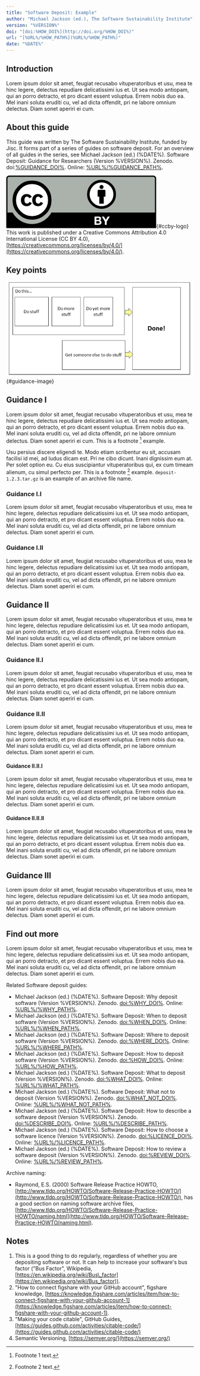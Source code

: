 ```yaml
---
title: "Software Deposit: Example"
author: "Michael Jackson (ed.), The Software Sustainability Institute"
version: "%VERSION%"
doi: "[doi:%HOW_DOI%](http://doi.org/%HOW_DOI%)"
url: "[%URL%/%HOW_PATH%](%URL%/%HOW_PATH%)"
date: "%DATE%"
---
```


## Introduction

Lorem ipsum dolor sit amet, feugiat recusabo vituperatoribus et usu, mea te hinc legere, delectus repudiare delicatissimi ius et. Ut sea modo antiopam, qui an porro detracto, et pro dicant essent voluptua. Errem nobis duo ea. Mel inani soluta eruditi cu, vel ad dicta offendit, pri ne labore omnium delectus. Diam sonet aperiri ei cum.

## About this guide

This guide was written by The Software Sustainability Institute, funded by Jisc. It forms part of a series of guides on software deposit. For an overview of all guides in the series, see Michael Jackson (ed.) (%DATE%). Software Deposit: Guidance for Researchers (Version %VERSION%). Zenodo. doi:[%GUIDANCE_DOI%](http://doi.org/%GUIDANCE_DOI%). Online: [%URL%/%GUIDANCE_PATH%](%URL%/%GUIDANCE_PATH%).

![CC-BY 4.0 logo](./images/cc-by.png){#ccby-logo} This work is published under a Creative Commons Attribution 4.0 International License (CC BY 4.0), [https://creativecommons.org/licenses/by/4.0/](https://creativecommons.org/licenses/by/4.0/).

## Key points

![Example image](./images/Example.png){#guidance-image}

## Guidance I

Lorem ipsum dolor sit amet, feugiat recusabo vituperatoribus et usu, mea te hinc legere, delectus repudiare delicatissimi ius et. Ut sea modo antiopam, qui an porro detracto, et pro dicant essent voluptua. Errem nobis duo ea. Mel inani soluta eruditi cu, vel ad dicta offendit, pri ne labore omnium delectus. Diam sonet aperiri ei cum. This is a footnote [^1] example.

[^1]: Footnote 1 text.

Usu persius discere eligendi te. Modo etiam scribentur eu sit, accusam facilisi id mei, ad ludus dicam est. Pri ne cibo dicunt. Inani dignissim eum at. Per solet option eu. Cu eius suscipiantur vituperatoribus qui, ex cum timeam alienum, cu simul perfecto per. This is a footnote [^2] example. `deposit-1.2.3.tar.gz` is an example of an archive file name.

[^2]: Footnote 2 text.

### Guidance I.I

Lorem ipsum dolor sit amet, feugiat recusabo vituperatoribus et usu, mea te hinc legere, delectus repudiare delicatissimi ius et. Ut sea modo antiopam, qui an porro detracto, et pro dicant essent voluptua. Errem nobis duo ea. Mel inani soluta eruditi cu, vel ad dicta offendit, pri ne labore omnium delectus. Diam sonet aperiri ei cum.

### Guidance I.II

Lorem ipsum dolor sit amet, feugiat recusabo vituperatoribus et usu, mea te hinc legere, delectus repudiare delicatissimi ius et. Ut sea modo antiopam, qui an porro detracto, et pro dicant essent voluptua. Errem nobis duo ea. Mel inani soluta eruditi cu, vel ad dicta offendit, pri ne labore omnium delectus. Diam sonet aperiri ei cum.

## Guidance II

Lorem ipsum dolor sit amet, feugiat recusabo vituperatoribus et usu, mea te hinc legere, delectus repudiare delicatissimi ius et. Ut sea modo antiopam, qui an porro detracto, et pro dicant essent voluptua. Errem nobis duo ea. Mel inani soluta eruditi cu, vel ad dicta offendit, pri ne labore omnium delectus. Diam sonet aperiri ei cum.

### Guidance II.I

Lorem ipsum dolor sit amet, feugiat recusabo vituperatoribus et usu, mea te hinc legere, delectus repudiare delicatissimi ius et. Ut sea modo antiopam, qui an porro detracto, et pro dicant essent voluptua. Errem nobis duo ea. Mel inani soluta eruditi cu, vel ad dicta offendit, pri ne labore omnium delectus. Diam sonet aperiri ei cum.

### Guidance II.II

Lorem ipsum dolor sit amet, feugiat recusabo vituperatoribus et usu, mea te hinc legere, delectus repudiare delicatissimi ius et. Ut sea modo antiopam, qui an porro detracto, et pro dicant essent voluptua. Errem nobis duo ea. Mel inani soluta eruditi cu, vel ad dicta offendit, pri ne labore omnium delectus. Diam sonet aperiri ei cum.

#### Guidance II.II.I

Lorem ipsum dolor sit amet, feugiat recusabo vituperatoribus et usu, mea te hinc legere, delectus repudiare delicatissimi ius et. Ut sea modo antiopam, qui an porro detracto, et pro dicant essent voluptua. Errem nobis duo ea. Mel inani soluta eruditi cu, vel ad dicta offendit, pri ne labore omnium delectus. Diam sonet aperiri ei cum.

#### Guidance II.II.II

Lorem ipsum dolor sit amet, feugiat recusabo vituperatoribus et usu, mea te hinc legere, delectus repudiare delicatissimi ius et. Ut sea modo antiopam, qui an porro detracto, et pro dicant essent voluptua. Errem nobis duo ea. Mel inani soluta eruditi cu, vel ad dicta offendit, pri ne labore omnium delectus. Diam sonet aperiri ei cum.

## Guidance III

Lorem ipsum dolor sit amet, feugiat recusabo vituperatoribus et usu, mea te hinc legere, delectus repudiare delicatissimi ius et. Ut sea modo antiopam, qui an porro detracto, et pro dicant essent voluptua. Errem nobis duo ea. Mel inani soluta eruditi cu, vel ad dicta offendit, pri ne labore omnium delectus. Diam sonet aperiri ei cum.

## Find out more

Lorem ipsum dolor sit amet, feugiat recusabo vituperatoribus et usu, mea te hinc legere, delectus repudiare delicatissimi ius et. Ut sea modo antiopam, qui an porro detracto, et pro dicant essent voluptua. Errem nobis duo ea. Mel inani soluta eruditi cu, vel ad dicta offendit, pri ne labore omnium delectus. Diam sonet aperiri ei cum.

Related Software deposit guides:

* Michael Jackson (ed.) (%DATE%). Software Deposit: Why deposit software (Version %VERSION%). Zenodo. [doi:%WHY_DOI%](http://doi.org/%WHY_DOI%). Online: [%URL%/%WHY_PATH%](%URL%/%WHY_PATH%).
* Michael Jackson (ed.) (%DATE%). Software Deposit: When to deposit software (Version %VERSION%). Zenodo. [doi:%WHEN_DOI%](http://doi.org/%WHEN_DOI%). Online: [%URL%/%WHEN_PATH%](%URL%/%WHEN_PATH%).
* Michael Jackson (ed.) (%DATE%). Software Deposit: Where to deposit software (Version %VERSION%). Zenodo. [doi:%WHERE_DOI%](http://doi.org/%WHERE_DOI%). Online: [%URL%/%WHERE_PATH%](%URL%/%WHERE_PATH%).
* Michael Jackson (ed.) (%DATE%). Software Deposit: How to deposit software (Version %VERSION%). Zenodo. [doi:%HOW_DOI%](http://doi.org/%HOW_DOI%). Online: [%URL%/%HOW_PATH%](%URL%/%HOW_PATH%).
* Michael Jackson (ed.) (%DATE%). Software Deposit: What to deposit (Version %VERSION%). Zenodo. [doi:%WHAT_DOI%](http://doi.org/%WHAT_DOI%). Online: [%URL%/%WHAT_PATH%](%URL%/%WHAT_PATH%).
* Michael Jackson (ed.) (%DATE%). Software Deposit: What not to deposit (Version %VERSION%). Zenodo. [doi:%WHAT_NOT_DOI%](http://doi.org/%WHAT_NOT_DOI%). Online: [%URL%/%WHAT_NOT_PATH%](%URL%/%WHAT_NOT_PATH%).
* Michael Jackson (ed.) (%DATE%). Software Deposit: How to describe a software deposit (Version %VERSION%). Zenodo. [doi:%DESCRIBE_DOI%](http://doi.org/%DESCRIBE_DOI%). Online: [%URL%/%DESCRIBE_PATH%](%URL%/%DESCRIBE_PATH%).
* Michael Jackson (ed.) (%DATE%). Software Deposit: How to choose a software licence (Version %VERSION%). Zenodo. [doi:%LICENCE_DOI%](http://doi.org/%LICENCE_DOI%). Online: [%URL%/%LICENCE_PATH%](%URL%/%LICENCE_PATH%).
* Michael Jackson (ed.) (%DATE%). Software Deposit: How to review a software deposit (Version %VERSION%). Zenodo. [doi:%REVIEW_DOI%](http://doi.org/%REVIEW_DOI%). Online: [%URL%/%REVIEW_PATH%](%URL%/%REVIEW_PATH%).

Archive naming:

* Raymond, E.S. (2000) Software Release Practice HOWTO, [http://www.tldp.org/HOWTO/Software-Release-Practice-HOWTO/](http://www.tldp.org/HOWTO/Software-Release-Practice-HOWTO/), has a good section on naming software archive files, [http://www.tldp.org/HOWTO/Software-Release-Practice-HOWTO/naming.html](http://www.tldp.org/HOWTO/Software-Release-Practice-HOWTO/naming.html).

## Notes

1. This is a good thing to do regularly, regardless of whether you are depositing software or not. It can help to increase your software's bus factor ("Bus Factor", Wikipedia, [https://en.wikipedia.org/wiki/Bus\_factor](https://en.wikipedia.org/wiki/Bus_factor)).
2. "How to connect figshare with your GitHub account", figshare knowledge,   [https://knowledge.figshare.com/articles/item/how-to-connect-figshare-with-your-github-account-1](https://knowledge.figshare.com/articles/item/how-to-connect-figshare-with-your-github-account-1).
3. "Making your code citable", GitHub Guides, [https://guides.github.com/activities/citable-code/](https://guides.github.com/activities/citable-code/)
4. Semantic Versioning, [https://semver.org/](https://semver.org/)
